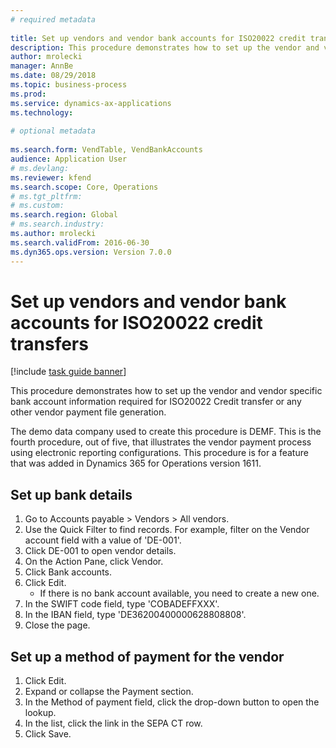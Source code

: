 ```yaml
--- 
# required metadata 
 
title: Set up vendors and vendor bank accounts for ISO20022 credit transfers
description: This procedure demonstrates how to set up the vendor and vendor specific bank account information required for ISO20022 Credit transfer or any other vendor payment file generation. 
author: mrolecki
manager: AnnBe 
ms.date: 08/29/2018
ms.topic: business-process 
ms.prod:  
ms.service: dynamics-ax-applications 
ms.technology:  
 
# optional metadata 
 
ms.search.form: VendTable, VendBankAccounts   
audience: Application User 
# ms.devlang:  
ms.reviewer: kfend
ms.search.scope: Core, Operations 
# ms.tgt_pltfrm:  
# ms.custom:  
ms.search.region: Global
# ms.search.industry: 
ms.author: mrolecki
ms.search.validFrom: 2016-06-30 
ms.dyn365.ops.version: Version 7.0.0 
---
```

# Set up vendors and vendor bank accounts for ISO20022 credit transfers

[!include [task guide banner](../../includes/task-guide-banner.md)]

This procedure demonstrates how to set up the vendor and vendor specific bank account information required for ISO20022 Credit transfer or any other vendor payment file generation. 

The demo data company used to create this procedure is DEMF.
This is the fourth procedure, out of five, that illustrates the vendor payment process using electronic reporting configurations. This procedure is for a feature that was added in Dynamics 365 for Operations version 1611.


## Set up bank details
1. Go to Accounts payable > Vendors > All vendors.
2. Use the Quick Filter to find records. For example, filter on the Vendor account field with a value of 'DE-001'.
3. Click DE-001 to open vendor details.
4. On the Action Pane, click Vendor.
5. Click Bank accounts.
6. Click Edit.
    * If there is no bank account available, you need to create a new one.  
7. In the SWIFT code field, type 'COBADEFFXXX'.
8. In the IBAN field, type 'DE36200400000628808808'.
9. Close the page.

## Set up a method of payment for the vendor
1. Click Edit.
2. Expand or collapse the Payment section.
3. In the Method of payment field, click the drop-down button to open the lookup.
4. In the list, click the link in the SEPA CT row.
5. Click Save.

